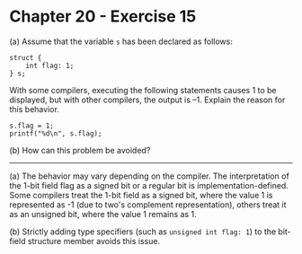 # Chapter 20 - Exercise 15

(a) Assume that the variable `s` has been declared as follows:  

```
struct {
    int flag: 1;
} s;
```

With some compilers, executing the following statements causes 1 to be displayed, but with other compilers, the output is –1. Explain the reason for this behavior.

```
s.flag = 1;
printf("%d\n", s.flag);
```

(b) How can this problem be avoided?  

---

(a) The behavior may vary depending on the compiler. The interpretation of the 1-bit field flag as a signed bit or a regular bit is implementation-defined. Some compilers treat the 1-bit field as a signed bit, where the value 1 is represented as -1 (due to two's complement representation), others treat it as an unsigned bit, where the value 1 remains as 1.  

(b)
Strictly adding type specifiers (such as `unsigned int flag: 1`) to the bit-field structure member avoids this issue.  
